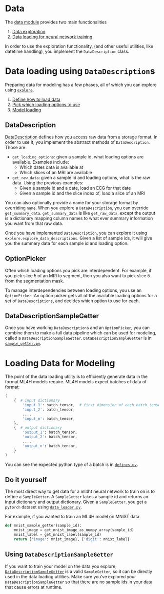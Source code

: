 # Data

The [data module](.) provides two main functionalities
1. [Data exploration](./explore.py)
2. [Data loading for neural network training](#loading-data-for-modeling)

In order to use the exploration functionality, (and other useful utilities, like datetime handling),
you implement the `DataDescription` class.

# Data loading using `DataDescription`s
Preparing data for modeling has a few phases, all of which you can explore using [`explore`](./explore.py).
1. [Define how to load data](#datadescription)
2. [Pick which loading options to use](#optionpicker)
3. [Model loading](#optionpicker)

## DataDescription
[DataDescription](./data_description.py) defines how you access raw data from a storage format.
In order to use it, you implement the abstract methods of `DataDescription`.
Those are
* `get_loading_options`: given a sample id, what loading options are available. Examples include:
    * Which dates data is available at
    * Which slices of an MRI are available
* `get_raw_data`: given a sample id and loading options, what is the raw data. Using the previous examples:
    * Given a sample id and a date, load an ECG for that date
    * Given a sample id and the slice index of, load a slice of an MRI

You can also optionally provide a name for your storage format by overriding `name`.
When you explore a `DataDescription`, you can override `get_summary_data`.
`get_summary_data` is like `get_raw_data`, except the output is a dictionary
mapping column names to what ever summary information you want from that raw data.

Once you have implemented `DataDescription`, you can explore it using `explore.explore_data_descriptions`.
Given a list of sample ids, it will give you the summary data for each sample id and loading option.

## OptionPicker
Often which loading options you pick are interdependent.
For example, if you pick slice 5 of an MRI to segment,
then you also want to pick slice 5 from the segmentation mask.

To manage interdependencies between loading options, you use an `OptionPicker`.
An option picker gets all of the available loading options for a set of `DataDescriptions`,
and decides which option to use for each.

## DataDescriptionSampleGetter
Once you have working `DataDescription`s and an `OptionPicker`,
you can combine them to make a full data pipeline which can be used for modeling,
called a `DataDescriptionSampleGetter`.
`DataDescriptionSampleGetter` is in [`sample_getter.py`](./sample_getter.py).

# Loading Data for Modeling
The point of the data loading utility is to efficiently generate data in the format ML4H models require.
ML4H models expect batches of data of format:
```python
(
    {  # input dictionary
        'input_1': batch_tensor,  # first dimension of each batch_tensor is batch size
        'input_2': batch_tensor,
        ...,
        'input_m': batch_tensor,
    },
    {  # output dictionary
        'output_1': batch_tensor,
        'output_2': batch_tensor,
        ...,
        'output_n': batch_tensor,
    }
)
```
You can see the expected python type of a batch is in [`defines.py`](./defines.py).

## Do it yourself
The most direct way to get data for a ml4ht neural network to train on is to define a `SampleGetter`.
A `SampleGetter` takes a sample id and returns an input dictionary and output dictionary.
Given a `SampleGetter`, you get a `pytorch` dataset using [`data_loader.py`](./data_loader.py).

For example, if you wanted to train an ML4H model on MNIST data:
```python
def mnist_sample_getter(sample_id):
    mnist_image = get_mnist_image_as_numpy_array(sample_id)
    mnist_label = get_mnist_label(sample_id)
    return {'image': mnist_image}, {'digit': mnist_label}
```

## Using `DataDescriptionSampleGetter`
If you want to train your model on the data you explore, [`DataDescriptionSampleGetter`](#pipelinesamplegetter)
is a valid `SampleGetter`, so it can be directly used in the data loading utilities.
Make sure you've explored your `DataDescriptionSampleGetter` so that there are no sample ids
in your data that cause errors at runtime.
